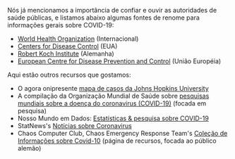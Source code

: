 Nós já mencionamos a importância de confiar e ouvir as autoridades de saúde públicas, e listamos abaixo algumas fontes de renome para informações gerais sobre COVID-19:

* [World Health Organization](https://www.who.int/emergencies/diseases/novel-coronavirus-2019) (Internacional)
* [Centers for Disease Control](https://www.cdc.gov/coronavirus/2019-ncov/index.html) (EUA)
* [Robert Koch Institute](https://www.rki.de/DE/Content/InfAZ/N/Neuartiges_Coronavirus/nCoV.html) (Alemanha)
* [European Centre for Disease Prevention and Control](https://www.ecdc.europa.eu/en) (União Européia)

Aqui estão outros recursos que gostamos:

* O agora onipresente [mapa de casos da Johns Hopkins University](https://coronavirus.jhu.edu/map.html)
* A compilação da Organização Mundial de Saúde sobre [pesquisas mundiais sobre a doença do coronavirus (COVID-19)](https://www.who.int/emergencies/diseases/novel-coronavirus-2019/global-research-on-novel-coronavirus-2019-ncov) (focada em pesquisa)
* Nosso Mundo em Dados: [Estatísticas & pesquisa sobre COVID-19](https://ourworldindata.org/coronavirus)
* StatNews's [Notícias sobre Coronavirus](https://www.statnews.com/tag/coronavirus/?utm_source=website&utm_campaign=coronavirus_alertsbar&utm_medium=w)
* Chaos Computer Club, Chaos Emergency Response Team's [Coleção de Informações sobre Covid-10](https://github.com/cwoomi/cert-covid19) (página de recursos, focada ao público alemão)

